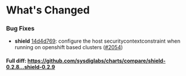 # What's Changed

### Bug Fixes
- **shield** [14d4d769](https://github.com/sysdiglabs/charts/commit/14d4d769d2075951a53f7fb932a910649796cea0): configure the host securitycontextconstraint when running on openshift based clusters ([#2054](https://github.com/sysdiglabs/charts/issues/2054))
#### Full diff: https://github.com/sysdiglabs/charts/compare/shield-0.2.8...shield-0.2.9
